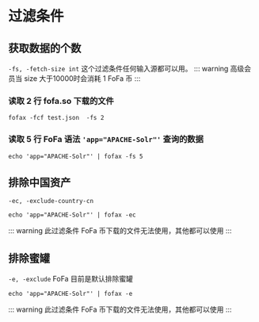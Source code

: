 # 过滤条件

## 获取数据的个数
`-fs, -fetch-size int`
这个过滤条件任何输入源都可以用。
::: warning
高级会员当 size 大于10000时会消耗 1 FoFa 币
:::

### 读取 2 行 fofa.so 下载的文件
```shell
fofax -fcf test.json  -fs 2 
```
### 读取 5 行 FoFa 语法 `'app="APACHE-Solr"'` 查询的数据

```shell
echo 'app="APACHE-Solr"' | fofax -fs 5
```
## 排除中国资产
`-ec, -exclude-country-cn`
```shell
echo 'app="APACHE-Solr"' | fofax -ec
```
::: warning
此过滤条件 FoFa 币下载的文件无法使用，其他都可以使用
:::

## 排除蜜罐
`-e, -exclude`
FoFa 目前是默认排除蜜罐

```shell
echo 'app="APACHE-Solr"' | fofax -e
```
::: warning
此过滤条件 FoFa 币下载的文件无法使用，其他都可以使用
:::